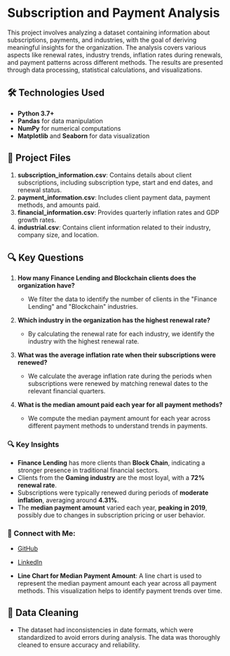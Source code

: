 # Subscription and Payment Analysis

This project involves analyzing a dataset containing information about subscriptions, payments, and industries, with the goal of deriving meaningful insights for the organization. The analysis covers various aspects like renewal rates, industry trends, inflation rates during renewals, and payment patterns across different methods. The results are presented through data processing, statistical calculations, and visualizations.

## 🛠️ Technologies Used

- **Python 3.7+**
- **Pandas** for data manipulation
- **NumPy** for numerical computations
- **Matplotlib** and **Seaborn** for data visualization

## 📂 Project Files

1. **subscription_information.csv**: Contains details about client subscriptions, including subscription type, start and end dates, and renewal status.
2. **payment_information.csv**: Includes client payment data, payment methods, and amounts paid.
3. **financial_information.csv**: Provides quarterly inflation rates and GDP growth rates.
4. **industrial.csv**: Contains client information related to their industry, company size, and location.

## 🔍 Key Questions

1. **How many Finance Lending and Blockchain clients does the organization have?**
   - We filter the data to identify the number of clients in the "Finance Lending" and "Blockchain" industries.

2. **Which industry in the organization has the highest renewal rate?**
   - By calculating the renewal rate for each industry, we identify the industry with the highest renewal rate.

3. **What was the average inflation rate when their subscriptions were renewed?**
   - We calculate the average inflation rate during the periods when subscriptions were renewed by matching renewal dates to the relevant financial quarters.

4. **What is the median amount paid each year for all payment methods?**
   - We compute the median payment amount for each year across different payment methods to understand trends in payments.


### 🔍 Key Insights

- **Finance Lending** has more clients than **Block Chain**, indicating a stronger presence in traditional financial sectors.
- Clients from the **Gaming industry** are the most loyal, with a **72% renewal rate**.
- Subscriptions were typically renewed during periods of **moderate inflation**, averaging around **4.31%**.
- The **median payment amount** varied each year, **peaking in 2019**, possibly due to changes in subscription pricing or user behavior.

### 📍 Connect with Me:
- [GitHub](https://github.com/ayushpratapsingh1)
- [LinkedIn](https://www.linkedin.com/in/ayushpratapsingh)


- **Line Chart for Median Payment Amount**: A line chart is used to represent the median payment amount each year across all payment methods. This visualization helps to identify payment trends over time.

## 🧹 Data Cleaning

- The dataset had inconsistencies in date formats, which were standardized to avoid errors during analysis. The data was thoroughly cleaned to ensure accuracy and reliability.
